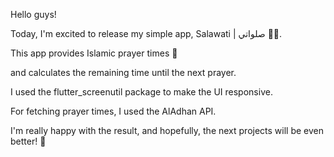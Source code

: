 Hello guys!

Today, I'm excited to release my simple app, Salawati | صلواتي 📱✨.

This app provides Islamic prayer times 🤲 

and calculates the remaining time until the next prayer.

I used the flutter_screenutil package to make the UI responsive.

For fetching prayer times, I used the AlAdhan API.

I'm really happy with the result, and hopefully, the next projects will be even better! 🚀
